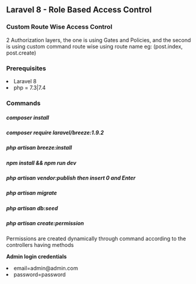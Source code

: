 <h2>Laravel 8 - Role Based Access Control</h2>

<h3>Custom Route Wise Access Control</h3>

<p>2 Authorization layers, the one is using Gates and Policies, and the second is using custom command route wise using route name eg: (post.index, post.create)</p>

<h3>Prerequisites</h3>
<li>Laravel 8</li>
<li>php = 7.3|7.4</li>


<h3>Commands</h3>
<h5>composer install</h5>
<h5>composer require laravel/breeze:1.9.2</h5>
<h5>php artisan breeze:install</h5>
<h5>npm install && npm run dev</h5>
<h5>php artisan vendor:publish <b>then insert 0 and Enter</b></h5>
<h5>php artisan migrate</h5>
<h5>php artisan db:seed</h5>
<h5>php artisan create:permission</h5>
<p>Permissions are created dynamically through command according to the controllers having methods</p>


<b>Admin login credentials</b>
<br>
<li>email=admin@admin.com</li>
<li>password=password</li>
